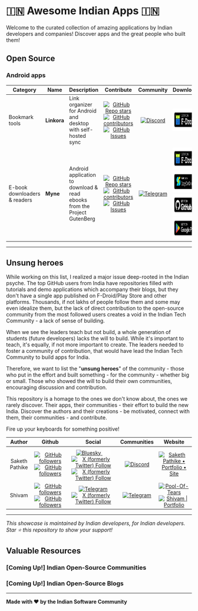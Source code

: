 # 🇮🇳 Awesome Indian Apps 🇮🇳
Welcome to the curated collection of amazing applications by Indian developers and companies! Discover apps and the great people who built them!

## Open Source
### Android apps

<table>
    <thead>
        <tr>
            <th style="text-align: center">Category</th>
            <th style="text-align: center">Name</th>
            <th style="text-align: center">Description</th>
            <th style="text-align: center">Contribute</th>
            <th style="text-align: center">Community</th>
            <th style="text-align: center">Download</th>
            <th style="text-align: center">Author</th>
        </tr>
    </thead>
    <tbody>
        <tr>
            <td>Bookmark tools</td>
            <td><strong>Linkora</strong></td>
            <td>
                Link organizer for Android and desktop with self-hosted sync
            </td>
            <!-- Contribute -->
            <td style="text-align: center">
                <a
                    href="https://github.com/LinkoraApp/Linkora"
                    target="_blank"
                    rel="noopener noreferrer"
                >
                    <img
                        src="https://img.shields.io/github/stars/LinkoraApp/Linkora?style=plastic&amp;logo=github&amp;logoColor=181717&amp;labelColor=white"
                        alt="GitHub Repo stars"
                    />
                    <img
                        src="https://img.shields.io/github/contributors/LinkoraApp/Linkora?style=plastic&amp;logo=github&amp;logoColor=181717&amp;labelColor=white"
                        alt="GitHub contributors"
                    />
                    <img
                        src="https://img.shields.io/github/issues/LinkoraApp/Linkora?style=plastic&amp;logo=github&amp;logoColor=181717&amp;labelColor=white"
                        alt="GitHub Issues"
                    />
                </a>
            </td>
            <!-- Community -->
            <td style="text-align: center">
                <a
                    href="https://discord.gg/ZDBXNtv8MD"
                    target="_blank"
                    rel="noopener noreferrer"
                >
                    <img
                        src="https://img.shields.io/discord/1214971383352664104?style=plastic&amp;logo=discord&amp;logoColor=5865F2&amp;labelColor=white"
                        alt="Discord"
                    />
                </a>
            </td>
            <!-- Download -->
            <td style="text-align: center">
                <a
                    href="https://f-droid.org/en/packages/com.sakethh.linkora/"
                    target="_blank"
                    rel="noopener noreferrer"
                >
                    <img
                        src="assets/images/get-it-on-fdroid.png"
                        alt="Get it on F-Droid"
                        height="60"
                    />
                </a>
            </td>
            <!-- Author -->
            <td style="text-align: center">
                <a href="#author-saketh-pathike">Saketh Pathike</a>
            </td>
        </tr>
        <tr>
            <td>E-book downloaders &amp; readers</td>
            <td><strong>Myne</strong></td>
            <td>
                Android application to download &amp; read ebooks from the
                Project GutenBerg
            </td>
            <!-- Contribute -->
            <td style="text-align: center">
                <a
                    href="https://github.com/Pool-Of-Tears/Myne"
                    target="_blank"
                    rel="noopener noreferrer"
                >
                    <img
                        src="https://img.shields.io/github/stars/Pool-Of-Tears/Myne?style=plastic&amp;logo=github&amp;logoColor=181717&amp;labelColor=white"
                        alt="GitHub Repo stars"
                    />
                    <img
                        src="https://img.shields.io/github/contributors/Pool-Of-Tears/Myne?style=plastic&amp;logo=github&amp;logoColor=181717&amp;labelColor=white"
                        alt="GitHub contributors"
                    />
                    <img
                        src="https://img.shields.io/github/issues/Pool-Of-Tears/Myne?style=plastic&amp;logo=github&amp;logoColor=181717&amp;labelColor=white"
                        alt="GitHub Issues"
                    />
                </a>
            </td>
            <!-- Community -->
            <td style="text-align: center">
                <a
                    href="https://t.me/PotApps"
                    target="_blank"
                    rel="noopener noreferrer"
                >
                    <img
                        src="https://img.shields.io/badge/Join-26A5E4?style=plastic&amp;logo=telegram&amp;logoColor=26A5E4&amp;labelColor=white"
                        alt="Telegram"
                    />
                </a>
            </td>
            <!-- Download -->
            <td style="text-align: center">
                <a
                    href="https://f-droid.org/packages/com.starry.myne/"
                    target="_blank"
                    rel="noopener noreferrer"
                >
                    <img
                        src="assets/images/get-it-on-fdroid.png"
                        alt="Get it on F-Droid"
                        height="60"
                    />
                </a>
                <a
                    href="https://apt.izzysoft.de/fdroid/index/apk/com.starry.myne"
                    target="_blank"
                    rel="noopener noreferrer"
                >
                    <img
                        src="assets/images/get-it-on-izzyondroid.png"
                        alt="Get it on IzzyOnDroid"
                        height="60"
                    />
                </a>
                <a
                    href="https://github.com/Pool-Of-Tears/Myne/releases/latest"
                    target="_blank"
                    rel="noopener noreferrer"
                >
                    <img
                        src="assets/images/get-it-on-github.png"
                        alt="Get it on GitHub"
                        height="60"
                    />
                </a>
                <a
                    href="https://play.google.com/store/apps/details?id=com.starry.myne"
                    target="_blank"
                    rel="noopener noreferrer"
                >
                    <img
                        src="assets/images/get-it-on-play.png"
                        alt="Get it on Google Play"
                        height="60"
                    />
                </a>
            </td>
            <!-- Author -->
            <td style="text-align: center">
                <a href="#author-shivam">Shivam</a>
            </td>
        </tr>
    </tbody>
</table>

---

## Unsung heroes
While working on this list, I realized a major issue deep-rooted in the Indian psyche. The top GitHub users from India have repositories filled with tutorials and demo applications which accompany their blogs, but they don't have a single app published on F-Droid/Play Store and other platforms. Thousands, if not lakhs of people follow them and some may even idealize them, but the lack of direct contribution to the open-source community from the most followed users creates a void in the Indian Tech Community - a lack of sense of building.

When we see the leaders teach but not build, a whole generation of students (future developers) lacks the will to build. While it's important to teach, it's equally, if not more important to create.
The leaders needed to foster a community of contribution, that would have lead the Indian Tech Community to build apps for India.

Therefore, we want to list the "**unsung heroes**" of the community - those who put in the effort and built something - for the community - whether big or small. Those who showed the will to build their own communities, encouraging discussion and contribution.

This repository is a homage to the ones we don't know about, the ones we rarely discover. Their apps, their communities - their effort to build the new India. Discover the authors and their creations - be motivated, connect with them, their communities - and contribute.

Fire up your keyboards for something positive!

<table>
    <thead>
        <tr>
            <th style="text-align: center">Author</th>
            <th style="text-align: center">Github</th>
            <th style="text-align: center">Social</th>
            <th style="text-align: center">Communities</th>
            <th style="text-align: center">Website</th>
        </tr>
    </thead>
    <tbody>
        <tr id="author-saketh-pathike">
            <td style="text-align: center">Saketh Pathike</td>
            <!-- Github -->
            <td style="text-align: center">
               <a
                    href="https://github.com/sakethpathike"
                    target="_blank"
                    rel="noopener noreferrer"
                >
                  <img
                     src="https://img.shields.io/github/followers/sakethpathike?style=plastic&amp;logo=github&amp;logoColor=181717&amp;labelColor=white"
                     alt="GitHub followers"
                  />
               </a>
               <a
                    href="https://github.com/LinkoraApp"
                    target="_blank"
                    rel="noopener noreferrer"
                >
                  <img
                     src="https://img.shields.io/github/followers/LinkoraApp?style=plastic&amp;logo=github&amp;logoColor=181717&amp;labelColor=white"
                     alt="GitHub followers"
                  />
               </a>
            </td>
            <!-- Social -->
            <td style="text-align: center">
                <a
                    href="https://bsky.app/profile/sakethh.bsky.social"
                    target="_blank"
                    rel="noopener noreferrer"
                >
                    <img
                        src="https://img.shields.io/badge/Follow-0285FF?style=plastic&amp;logo=bluesky&amp;logoColor=0285FF&amp;labelColor=white"
                        alt="Bluesky"
                    />
                </a>
                <a
                    href="https://in.linkedin.com/in/sakethpathike"
                    target="_blank"
                    rel="noopener noreferrer"
                >
                    <img
                        src="assets/images/linkedin.png"
                        alt="LinkedIn"
                        height="20"
                    />
                </a>
                <a
                    href="https://x.com/linkoraapp"
                    target="_blank"
                    rel="noopener noreferrer"
                >
                    <img
                        src="https://img.shields.io/twitter/follow/linkoraapp?style=plastic&amp;logo=x&amp;logoColor=000000&amp;labelColor=white"
                        alt="X (formerly Twitter) Follow"
                    />
                </a>
                <a
                    href="https://x.com/sakethpathike"
                    target="_blank"
                    rel="noopener noreferrer"
                >
                    <img
                        src="https://img.shields.io/twitter/follow/sakethpathike?style=plastic&amp;logo=x&amp;logoColor=000000&amp;labelColor=white"
                        alt="X (formerly Twitter) Follow"
                    />
                </a>
            </td>
            <!-- Communities -->
            <td style="text-align: center">
                <a
                    href="https://discord.gg/ZDBXNtv8MD"
                    target="_blank"
                    rel="noopener noreferrer"
                >
                    <img
                        src="https://img.shields.io/discord/1214971383352664104?style=plastic&amp;logo=discord&amp;logoColor=5865F2&amp;labelColor=white"
                        alt="Discord"
                    />
                </a>
            </td>
            <!-- Website -->
            <td style="text-align: center">
                <a
                    href="https://sakethpathike.github.io/"
                    target="_blank"
                    rel="noopener noreferrer"
                >
                    <img
                        src="https://sakethpathike.github.io/images/kamp.png"
                        alt="Saketh Pathike • Portfolio • Site"
                        height="30"
                    />
                </a>
            </td>
        </tr>
        <tr id="author-shivam">
            <td style="text-align: center">Shivam</td>
            <!-- Github -->
            <td style="text-align: center">
               <a
                    href="https://github.com/starry-shivam"
                    target="_blank"
                    rel="noopener noreferrer"
                >
                  <img
                     src="https://img.shields.io/github/followers/starry-shivam?style=plastic&amp;logo=github&amp;logoColor=181717&amp;labelColor=white"
                     alt="GitHub followers"
                  />
               </a>
               <a
                    href="https://github.com/Pool-Of-Tears"
                    target="_blank"
                    rel="noopener noreferrer"
                >
                  <img
                     src="https://img.shields.io/github/followers/Pool-Of-Tears?style=plastic&amp;logo=github&amp;logoColor=181717&amp;labelColor=white"
                     alt="GitHub followers"
                  />
               </a>
            </td>
            <!-- Social -->
            <td style="text-align: center">
               <a
                    href="https://t.me/starryboi"
                    target="_blank"
                    rel="noopener noreferrer"
                >
                    <img
                        src="https://img.shields.io/badge/Message-26A5E4?style=plastic&amp;logo=telegram&amp;logoColor=26A5E4&amp;labelColor=white"
                        alt="Telegram"
                    />
                </a>
                <a
                    href="https://x.com/starry_shivam"
                    target="_blank"
                    rel="noopener noreferrer"
                >
                    <img
                        src="https://img.shields.io/twitter/follow/starry_shivam?style=plastic&amp;logo=x&amp;logoColor=000000&amp;labelColor=white"
                        alt="X (formerly Twitter) Follow"
                    />
                </a>
            </td>
            <!-- Communities -->
            <td style="text-align: center">
                <a
                    href="https://t.me/PotApps"
                    target="_blank"
                    rel="noopener noreferrer"
                >
                    <img
                        src="https://img.shields.io/badge/Join-26A5E4?style=plastic&amp;logo=telegram&amp;logoColor=26A5E4&amp;labelColor=white"
                        alt="Telegram"
                    />
                </a>
            </td>
            <!-- Website -->
            <td style="text-align: center">
                <a
                    href="https://pool-of-tears.github.io"
                    target="_blank"
                    rel="noopener noreferrer"
                >
                    <img
                        src="https://pool-of-tears.github.io/favicon.ico"
                        alt="Pool-Of-Tears"
                        height="30"
                    />
                </a>
                <a
                    href="https://krsh.dev/"
                    target="_blank"
                    rel="noopener noreferrer"
                >
                    <img
                        src="https://krsh.dev/favicon.ico"
                        alt="Shivam | Portfolio"
                        height="30"
                    />
                </a>
            </td>
        </tr>
    </tbody>
</table>


---

*This showcase is maintained by Indian developers, for Indian developers. Star ⭐ this repository to show your support!*

## Valuable Resources
### [Coming Up!] Indian Open-Source Communities
### [Coming Up!] Indian Open-Source Blogs

---

**Made with ❤️ by the Indian Software Community**
